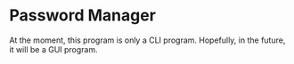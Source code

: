 # Password Manager

At the moment, this program is only a CLI program. Hopefully, in the future, it will be a GUI program.

